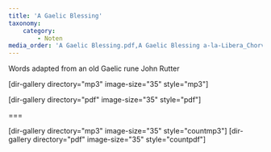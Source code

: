 ```yaml
---
title: 'A Gaelic Blessing'
taxonomy:
    category:
        - Noten
media_order: 'A Gaelic Blessing.pdf,A Gaelic Blessing a-la-Libera_Chorversion_2Durchgaenge-Sonderversion-Konzert-2023 - Partitur.pdf'
---
```


Words adapted from an old Gaelic rune
John Rutter

[dir-gallery directory="mp3" image-size="35" style="mp3"]

[dir-gallery directory="pdf" image-size="35" style="pdf"]

===

[dir-gallery directory="mp3" image-size="35" style="countmp3"]
[dir-gallery directory="pdf" image-size="35" style="countpdf"]
